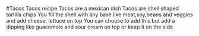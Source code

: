 #Tacos
Tacos recipe
Tacos are a mexican dish
Tacos are shell shaped tortilla chips
You fill the shell with any base like meat,soy,beans and veggies and add cheese, lettuce on top
You can choose to add this but add a dipping like guacomole and sour cream on top or keep it on the side